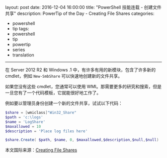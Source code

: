 ﻿layout: post
date: 2016-12-04 16:00:00
title: "PowerShell 技能连载 - 创建文件共享"
description: PowerTip of the Day - Creating File Shares
categories:
- powershell
- tip
tags:
- powershell
- tip
- powertip
- series
- translation
---
在 Server 2012 R2 和 Windows .1 中，有许多有用的新模块，包含了许多新的 cmdlet，例如 `New-SmbShare` 可以快速地创建新的文件共享。

如果您没有这些 cmdlet，您通常可以使用 WMI。那需要更多的研究和搜索，但是一旦您有了一个代码模板，它就能很好地工作了。

例如要以管理员身份创建一个新的文件共享，试试以下代码：

```powershell
$share = [wmiclass]"Win32_Share" 
$path = 'c:\logs'
$name = 'LogShare'
$maxallowed = 10
$description = 'Place log files here'

$share.Create( $path, $name, 0, $maxallowed,$description,$null,$null)
```
<!--more-->
本文国际来源：[Creating File Shares](http://community.idera.com/powershell/powertips/b/tips/posts/creating-file-shares)
